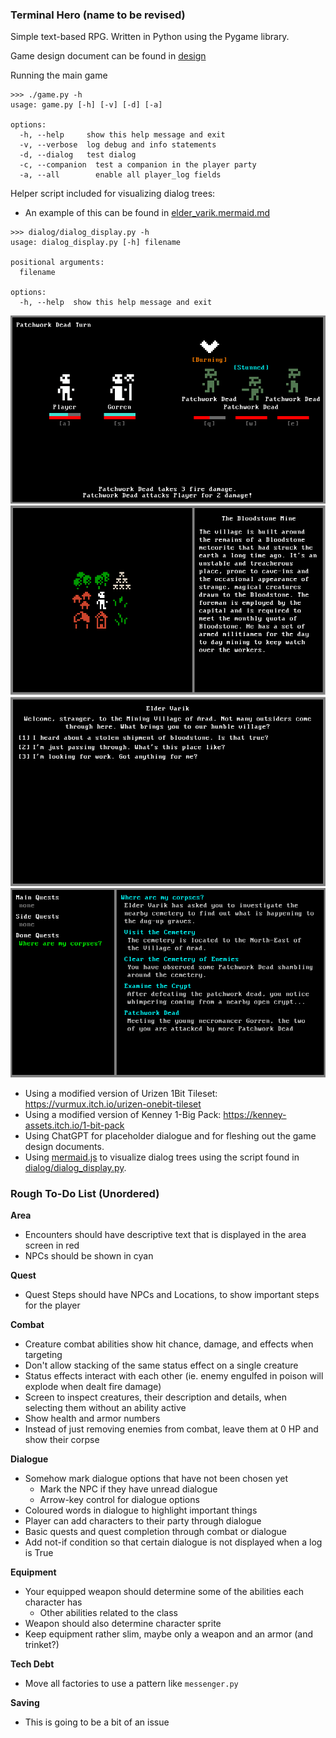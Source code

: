 ### Terminal Hero (name to be revised)
Simple text-based RPG. Written in Python using the Pygame library.

Game design document can be found in [design](design/Act%20I/)

Running the main game 
```
>>> ./game.py -h
usage: game.py [-h] [-v] [-d] [-a]

options:
  -h, --help     show this help message and exit
  -v, --verbose  log debug and info statements
  -d, --dialog   test dialog
  -c, --companion  test a companion in the player party
  -a, --all        enable all player_log fields
```

Helper script included for visualizing dialog trees:
-  An example of this can be found in [elder_varik.mermaid.md](resources/examples/elder_varik.mermaid.md)
```
>>> dialog/dialog_display.py -h
usage: dialog_display.py [-h] filename

positional arguments:
  filename

options:
  -h, --help  show this help message and exit
```

![Combat.png](resources/screenshots/combat.png)
![World.png](resources/screenshots/world.png)
![Dialogue.png](resources/screenshots/dialogue.png)
![Quest_Screen.png](resources/screenshots/quest_screen.png)

- Using a modified version of Urizen 1Bit Tileset: https://vurmux.itch.io/urizen-onebit-tileset
- Using a modified version of Kenney 1-Big Pack: https://kenney-assets.itch.io/1-bit-pack
- Using ChatGPT for placeholder dialogue and for fleshing out the game design documents.
- Using [mermaid.js](https://mermaid.js.org/) to visualize dialog trees using the script found in [dialog/dialog_display.py](dialog/dialog_display.py).

### Rough To-Do List (Unordered)
**Area**
- Encounters should have descriptive text that is displayed in the area screen in red
- NPCs should be shown in cyan

**Quest**
- Quest Steps should have NPCs and Locations, to show important steps for the player

**Combat**
- Creature combat abilities show hit chance, damage, and effects when targeting
- Don't allow stacking of the same status effect on a single creature
- Status effects interact with each other (ie. enemy engulfed in poison will explode when dealt fire damage)
- Screen to inspect creatures, their description and details, when selecting them without an ability active
- Show health and armor numbers
- Instead of just removing enemies from combat, leave them at 0 HP and show their corpse

**Dialogue**
- Somehow mark dialogue options that have not been chosen yet
    - Mark the NPC if they have unread dialogue
    - Arrow-key control for dialogue options
- Coloured words in dialogue to highlight important things
- Player can add characters to their party through dialogue
- Basic quests and quest completion through combat or dialogue
- Add not-if condition so that certain dialogue is not displayed when a log is True

**Equipment**
- Your equipped weapon should determine some of the abilities each character has
  - Other abilities related to the class
- Weapon should also determine character sprite
- Keep equipment rather slim, maybe only a weapon and an armor (and trinket?)

**Tech Debt**
- Move all factories to use a pattern like `messenger.py`

**Saving**
- This is going to be a bit of an issue
